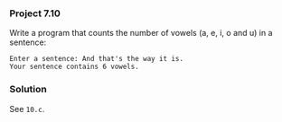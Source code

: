 ### Project 7.10
Write a program that counts the number of vowels (a, e, i, o and u) in a
sentence:

```
Enter a sentence: And that's the way it is.
Your sentence contains 6 vowels.
```

### Solution
See `10.c`.
